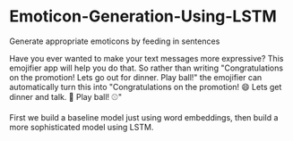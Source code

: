 # Emoticon-Generation-Using-LSTM
Generate appropriate emoticons by feeding in sentences

Have you ever wanted to make your text messages more expressive? This emojifier app will help you do that. So rather than writing "Congratulations on the promotion! Lets go out for dinner. Play ball!" the emojifier can automatically turn this into "Congratulations on the promotion! 😄 Lets get dinner and talk. 🍴 Play ball! ⚾"

First we build a baseline model just using word embeddings, then build a more sophisticated model using LSTM.
